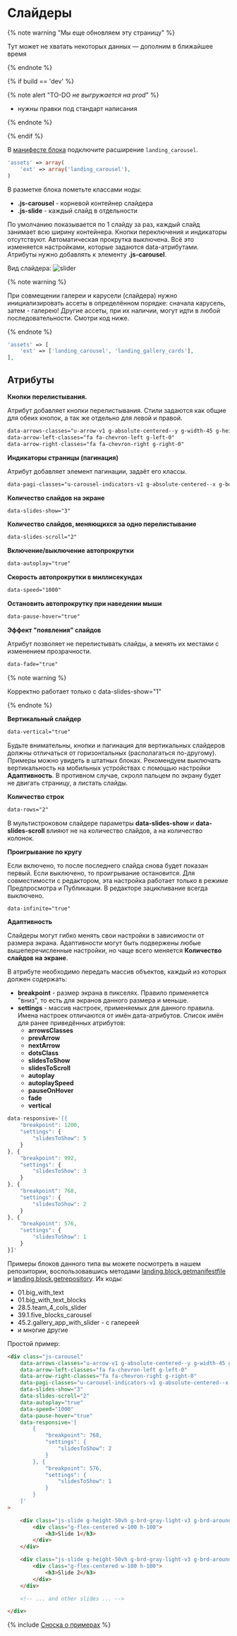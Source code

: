 # Слайдеры

{% note warning "Мы еще обновляем эту страницу" %}

Тут может не хватать некоторых данных — дополним в ближайшее время

{% endnote %}

{% if build == 'dev' %}

{% note alert "TO-DO _не выгружается на prod_" %}

- нужны правки под стандарт написания

{% endnote %}

{% endif %}

В [манифесте блока](../manifest.md) подключите расширение `landing_carousel`.

```php
'assets' => array(
    'ext' => array('landing_carousel'),
)
```

В разметке блока пометьте классами ноды:

- **.js-carousel** - корневой контейнер слайдера
- **.js-slide** - каждый слайд в отдельности

По умолчанию показывается по 1 слайду за раз, каждый слайд занимает всю ширину контейнера. Кнопки переключения и индикаторы отсутствуют. Автоматическая прокрутка выключена. Всё это изменяется настройками, которые задаются data-атрибутами. Атрибуты нужно добавлять к элементу **.js-carousel**.

Вид слайдера:
![slider](./_images/slider2.png)

{% note warning %}

При совмещении галереи и карусели (слайдера) нужно инициализировать ассеты в определённом порядке: сначала карусель, затем - галерею! Другие ассеты, при их наличии, могут идти в любой последовательности. Смотри код ниже.

{% endnote %}

```php
'assets' => [
    'ext' => ['landing_carousel', 'landing_gallery_cards'],
],
```

## Атрибуты

**Кнопки перелистывания.**

Атрибут добавляет кнопки перелистывания. Стили задаются как общие для обеих кнопок, а так же отдельно для левой и правой.

```html
data-arrows-classes="u-arrow-v1 g-absolute-centered--y g-width-45 g-height-45 g-color-white g-bg-primary"
data-arrow-left-classes="fa fa-chevron-left g-left-0"
data-arrow-right-classes="fa fa-chevron-right g-right-0"
```

**Индикаторы страницы (пагинация)**

Атрибут добавляет элемент пагинации, задаёт его классы.

```html
data-pagi-classes="u-carousel-indicators-v1 g-absolute-centered--x g-bottom-60 text-center"
```

**Количество слайдов на экране**

```html
data-slides-show="3"
```

**Количество слайдов, меняющихся за одно перелистывание**

```html
data-slides-scroll="2"
```

**Включение/выключение автопрокрутки**

```html
data-autoplay="true"
```

**Скорость автопрокрутки в миллисекундах**

```html
data-speed="1000"
```

**Остановить автопрокрутку при наведении мыши**

```html
data-pause-hover="true"
```

**Эффект "появления" слайдов**

Атрибут позволяет не перелистывать слайды, а менять их местами с изменением прозрачности.

```html
data-fade="true"
```
{% note warning %}

Корректно работает только с data-slides-show="1"

{% endnote %}

**Вертикальный слайдер**

```html
data-vertical="true"
```

Будьте внимательны, кнопки и пагинация для вертикальных слайдеров должны отличаться от горизонтальных (располагаться по-другому). Примеры можно увидеть в штатных блоках. Рекомендуем выключать вертикальность на мобильных устройствах с помощью настройки **Адаптивность**. В противном случае, скролл пальцем по экрану будет не двигать страницу, а листать слайды.

**Количество строк**

```html
data-rows="2"
```

В мультистроковом слайдере параметры **data-slides-show** и **data-slides-scroll** влияют не на количество слайдов, а на количество колонок.

**Проигрывание по кругу**

Если включено, то после последнего слайда снова будет показан первый. Если выключено, то проигрывание остановится. Для совместимости с редактором, эта настройка работает только в режиме Предпросмотра и Публикации. В редакторе зацикливание всегда выключено.

```html
data-infinite="true"
```

**Адаптивность**

Слайдеры могут гибко менять свои настройки в зависимости от размера экрана. Адаптивности могут быть подвержены любые вышеперечисленные настройки, но чаще всего меняется **Количество слайдов на экране**.

В атрибуте необходимо передать массив объектов, каждый из которых должен содержать:

- **breakpoint** - размер экрана в пикселях. Правило применяется "вниз", то есть для экранов данного размера и меньше.
- **settings** - массив настроек, применяемых для данного правила. Имена настроек отличаются от имён дата-атрибутов. Список имён для ранее приведённых атрибутов:
  - **arrowsClasses**
  - **prevArrow**
  - **nextArrow**
  - **dotsClass**
  - **slidesToShow**
  - **slidesToScroll**
  - **autoplay**
  - **autoplaySpeed**
  - **pauseOnHover**
  - **fade**
  - **vertical**

```js
data-responsive='[{
    "breakpoint": 1200,
    "settings": {
        "slidesToShow": 5
    }
}, {
    "breakpoint": 992,
    "settings": {
        "slidesToShow": 3
    }
}, {
    "breakpoint": 768,
    "settings": {
        "slidesToShow": 2
    }
}, {
    "breakpoint": 576,
    "settings": {
        "slidesToShow": 1
    }
}]'
```

Примеры блоков данного типа вы можете посмотреть в нашем репозитории, воспользовавшись методами [landing.block.getmanifestfile](../methods/landing-block-get-manifest-file.md) и [landing.block.getrepository](../methods/landing-block-get-repository.md). Их коды:

- 01.big_with_text
- 01.big_with_text_blocks
- 28.5.team_4_cols_slider
- 39.1.five_blocks_carousel
- 45.2.gallery_app_with_slider - с галереей
- и многие другие

Простой пример:

```html
<div class="js-carousel"
    data-arrows-classes="u-arrow-v1 g-absolute-centered--y g-width-45 g-height-45 g-color-white g-bg-primary"
    data-arrow-left-classes="fa fa-chevron-left g-left-0"
    data-arrow-right-classes="fa fa-chevron-right g-right-0"
    data-pagi-classes="u-carousel-indicators-v1 g-absolute-centered--x g-bottom-60 text-center"
    data-slides-show="3"
    data-slides-scroll="2"
    data-autoplay="true"
    data-speed="1000"
    data-pause-hover="true"
    data-responsive='[
        {
            "breakpoint": 768,
            "settings": {
                "slidesToShow": 2
            }
        }, {
            "breakpoint": 576,
            "settings": {
                "slidesToShow": 1
            }
        }
    ]'
>

    <div class="js-slide g-height-50vh g-brd-gray-light-v3 g-brd-around g-bg-primary-opacity-0_1">
        <div class="g-flex-centered w-100 h-100">
            <h3>Slide 1</h3>
        </div>
    </div>

    <div class="js-slide g-height-50vh g-brd-gray-light-v3 g-brd-around g-bg-primary-opacity-0_1">
        <div class="g-flex-centered w-100 h-100">
            <h3>Slide 2</h3>
        </div>
    </div>

    <!-- ... and other slides ... -->

</div>
```

{% include [Сноска о примерах](../../../../_includes/examples.md) %}